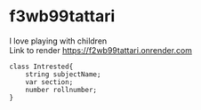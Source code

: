 # f3wb99tattari
I love playing with children
<br>
Link to render https://f2wb99tattari.onrender.com
```
class Intrested{
    string subjectName;
    var section;
    number rollnumber;
}
```